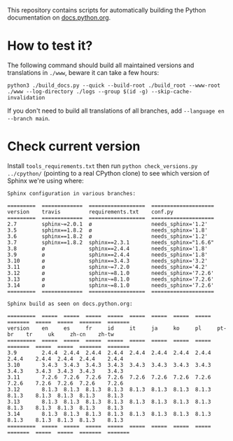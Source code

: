 This repository contains scripts for automatically building the Python
documentation on [docs.python.org](https://docs.python.org).


# How to test it?

The following command should build all maintained versions and
translations in `./www`, beware it can take a few hours:

```shell
python3 ./build_docs.py --quick --build-root ./build_root --www-root ./www --log-directory ./logs --group $(id -g) --skip-cache-invalidation
```

If you don't need to build all translations of all branches, add
`--language en --branch main`.


# Check current version

Install `tools_requirements.txt` then run `python check_versions.py
../cpython/` (pointing to a real CPython clone) to see which version
of Sphinx we're using where:

    Sphinx configuration in various branches:

    =========  =============  ==================  ====================
    version    travis         requirements.txt    conf.py
    =========  =============  ==================  ====================
    2.7        sphinx~=2.0.1  ø                   needs_sphinx='1.2'
    3.5        sphinx==1.8.2  ø                   needs_sphinx='1.8'
    3.6        sphinx==1.8.2  ø                   needs_sphinx='1.2'
    3.7        sphinx==1.8.2  sphinx==2.3.1       needs_sphinx="1.6.6"
    3.8        ø              sphinx==2.4.4       needs_sphinx='1.8'
    3.9        ø              sphinx==2.4.4       needs_sphinx='1.8'
    3.10       ø              sphinx==3.4.3       needs_sphinx='3.2'
    3.11       ø              sphinx~=7.2.0       needs_sphinx='4.2'
    3.12       ø              sphinx~=8.1.0       needs_sphinx='7.2.6'
    3.13       ø              sphinx~=8.1.0       needs_sphinx='7.2.6'
    3.14       ø              sphinx~=8.1.0       needs_sphinx='7.2.6'
    =========  =============  ==================  ====================

    Sphinx build as seen on docs.python.org:

    =========  =====  =====  =====  =====  =====  =====  =====  =====  =======  =====  =====  =======  =======
    version    en     es     fr     id     it     ja     ko     pl     pt-br    tr     uk     zh-cn    zh-tw
    =========  =====  =====  =====  =====  =====  =====  =====  =====  =======  =====  =====  =======  =======
    3.9        2.4.4  2.4.4  2.4.4  2.4.4  2.4.4  2.4.4  2.4.4  2.4.4  2.4.4    2.4.4  2.4.4  2.4.4    2.4.4
    3.10       3.4.3  3.4.3  3.4.3  3.4.3  3.4.3  3.4.3  3.4.3  3.4.3  3.4.3    3.4.3  3.4.3  3.4.3    3.4.3
    3.11       7.2.6  7.2.6  7.2.6  7.2.6  7.2.6  7.2.6  7.2.6  7.2.6  7.2.6    7.2.6  7.2.6  7.2.6    7.2.6
    3.12       8.1.3  8.1.3  8.1.3  8.1.3  8.1.3  8.1.3  8.1.3  8.1.3  8.1.3    8.1.3  8.1.3  8.1.3    8.1.3
    3.13       8.1.3  8.1.3  8.1.3  8.1.3  8.1.3  8.1.3  8.1.3  8.1.3  8.1.3    8.1.3  8.1.3  8.1.3    8.1.3
    3.14       8.1.3  8.1.3  8.1.3  8.1.3  8.1.3  8.1.3  8.1.3  8.1.3  8.1.3    8.1.3  8.1.3  8.1.3    8.1.3
    =========  =====  =====  =====  =====  =====  =====  =====  =====  =======  =====  =====  =======  =======
